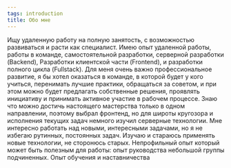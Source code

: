 ```yaml
---
tags: introduction
title: Обо мне
---
```


Ищу удаленную работу на полную занятость, с возможностью развиваться и расти как специалист.
Имею опыт удаленной работы, работы в команде, самостоятельной разработки, серверной разработки (Backend), Разработки клиентской части (Frontend), и разработки полного цикла (Fullstack).
Для меня очень важно профессиональное развитие, я бы хотел оказаться в команде, в которой будет у кого учиться, перенимать лучшие практики, обращаться за советом, и при этом можно будет предлагать собственные решения, проявлять инициативу и принимать активное участие в рабочем процессе.
Знаю что можно достичь настоящего мастерства только в одном направлении, поэтому выбрал фронтенд, но для широты кругозора и исполнения текущих задач немного изучил серверные технологии.
Мне интересно работать над новыми, интересными задачами, но я не избегаю рутинных, постоянных задач. Изучаю и стараюсь применять новые технологии, не сторонюсь старых.
Непрофильный опыт который может быть полезным для работы:
опыт руководства небольшой группы подчиненных.
Опыт обучения и наставничества